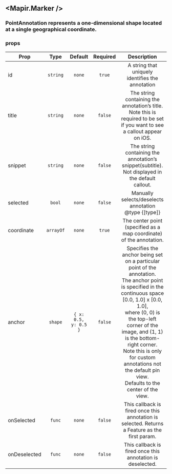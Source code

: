 ## <Mapir.Marker />
### PointAnnotation represents a one-dimensional shape located at a single geographical coordinate.

### props
| Prop | Type | Default | Required | Description |
| ---- | :--: | :-----: | :------: | :----------: |
| id | `string` | `none` | `true` | A string that uniquely identifies the annotation |
| title | `string` | `none` | `false` | The string containing the annotation’s title. Note this is required to be set if you want to see a callout appear on iOS. |
| snippet | `string` | `none` | `false` | The string containing the annotation’s snippet(subtitle). Not displayed in the default callout. |
| selected | `bool` | `none` | `false` | Manually selects/deselects annotation<br/>@type {[type]} |
| coordinate | `arrayOf` | `none` | `true` | The center point (specified as a map coordinate) of the annotation. |
| anchor | `shape` | `{ x: 0.5, y: 0.5 }` | `false` | Specifies the anchor being set on a particular point of the annotation.<br/>The anchor point is specified in the continuous space [0.0, 1.0] x [0.0, 1.0],<br/>where (0, 0) is the top-left corner of the image, and (1, 1) is the bottom-right corner.<br/>Note this is only for custom annotations not the default pin view.<br/>Defaults to the center of the view. |
| onSelected | `func` | `none` | `false` | This callback is fired once this annotation is selected. Returns a Feature as the first param. |
| onDeselected | `func` | `none` | `false` | This callback is fired once this annotation is deselected. |


